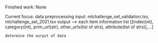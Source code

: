 Finished work: 
None


Current focus: 
  data preprocessing
    input: mlchallenge_set_validation.tsv, mlchallenge_set_2021.tsv
    output --> each item information list [[index(int), category(int), prim_url(str), other_urls(list of strs), attribute(list of strs)],...]
    
    determine the ourput of data
  
  
  
  
